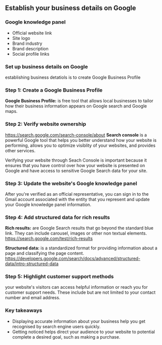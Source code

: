 ## Establish your business details on Google

### Google knowledge panel

- Official website link
- Site logo
- Brand industry
- Brand description
- Social profile links

### Set up business details on Google

establishing business detatiols is to create Google Business Profile

### Step 1: Create a Google Business Profile

**Google Business Profile:** is free tool that allows local businesses to tailor how their business information appears on Google search and Google maps.

### Step 2: Verify website ownership

https://search.google.com/search-console/about
**Search console** is a powerful Google tool that helps you better understand how your website is performing, allows you to optimize visiblity of your websites, and provides other services.

Verifying your website through Seach Console is important because it ensures that you have control over how your website is presented on Google and have access to sensitive Google Search data for your site.

### Step 3: Update the website's Google knowledge panel

After you're verified as an official representative, you can sign in to the Gmail account associated with the entity that you represent and update your Google knowledge panel information.

### Step 4: Add structured data for rich results

**Rich results:** are Google Search results that go beyond the standard blue link. They can include carousel, images or other non textual elements.
https://search.google.com/test/rich-results

**Structured data:** is a standardized format for providing information about a page and classifying the page content. 
https://developers.google.com/search/docs/advanced/structured-data/intro-structured-data


### Step 5: Highlight customer support methods

your website's visitors can access helpful information or reach you for customer support needs. These include but are not limited to your contact number and email address.


### Key takeaways

- Displaying accurate information about your business help you get recognised by search engine users quickly.
- Getting noticed helps direct your audience to your website to potential complete a desired goal, such as making a purchase. 





